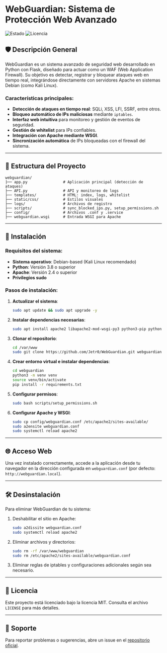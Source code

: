 # WebGuardian: Sistema de Protección Web Avanzado

![Estado](https://img.shields.io/badge/Status-Activo-green)
![Licencia](https://img.shields.io/badge/License-MIT-yellow)

## 🛡️ Descripción General

WebGuardian es un sistema avanzado de seguridad web desarrollado en Python con Flask, diseñado para actuar como un WAF (Web Application Firewall). Su objetivo es detectar, registrar y bloquear ataques web en tiempo real, integrándose directamente con servidores Apache en sistemas Debian (como Kali Linux).

### Características principales:
- **Detección de ataques en tiempo real**: SQLi, XSS, LFI, SSRF, entre otros.
- **Bloqueo automático de IPs maliciosas** mediante `iptables`.
- **Interfaz web intuitiva** para monitoreo y gestión de eventos de seguridad.
- **Gestión de whitelist** para IPs confiables.
- **Integración con Apache mediante WSGI**.
- **Sincronización automática** de IPs bloqueadas con el firewall del sistema.

---

## 📁 Estructura del Proyecto

```plaintext
webguardian/
├── app.py                # Aplicación principal (detección de ataques)
├── API.py                # API y monitoreo de logs
├── templates/            # HTML: index, logs, whitelist
├── static/css/           # Estilos visuales
├── logs/                 # Archivos de registro
├── scripts/              # sync_blocked_ips.py, setup_permissions.sh
├── config/               # Archivos .conf y .service
├── webguardian.wsgi      # Entrada WSGI para Apache
```

---

## 🚀 Instalación

### Requisitos del sistema:
- **Sistema operativo**: Debian-based (Kali Linux recomendado)
- **Python**: Versión 3.8 o superior
- **Apache**: Versión 2.4 o superior
- **Privilegios sudo**

### Pasos de instalación:

1. **Actualizar el sistema**:
   ```bash
   sudo apt update && sudo apt upgrade -y
   ```

2. **Instalar dependencias necesarias**:
   ```bash
   sudo apt install apache2 libapache2-mod-wsgi-py3 python3-pip python3-venv git -y
   ```

3. **Clonar el repositorio**:
   ```bash
   cd /var/www
   sudo git clone https://github.com/Jetr0/WebGuardian.git webguardian
   ```

4. **Crear entorno virtual e instalar dependencias**:
   ```bash
   cd webguardian
   python3 -m venv venv
   source venv/bin/activate
   pip install -r requirements.txt
   ```

5. **Configurar permisos**:
   ```bash
   sudo bash scripts/setup_permissions.sh
   ```

6. **Configurar Apache y WSGI**:
   ```bash
   sudo cp config/webguardian.conf /etc/apache2/sites-available/
   sudo a2ensite webguardian.conf
   sudo systemctl reload apache2
   ```

---

## 🌐 Acceso Web

Una vez instalado correctamente, accede a la aplicación desde tu navegador en la dirección configurada en `webguardian.conf` (por defecto: `http://webguardian.local`).

---

## 🛠️ Desinstalación

Para eliminar WebGuardian de tu sistema:
1. Deshabilitar el sitio en Apache:
   ```bash
   sudo a2dissite webguardian.conf
   sudo systemctl reload apache2
   ```

2. Eliminar archivos y directorios:
   ```bash
   sudo rm -rf /var/www/webguardian
   sudo rm /etc/apache2/sites-available/webguardian.conf
   ```

3. Eliminar reglas de iptables y configuraciones adicionales según sea necesario.

---

## 📄 Licencia

Este proyecto está licenciado bajo la licencia MIT. Consulta el archivo `LICENSE` para más detalles.

---

## 📧 Soporte

Para reportar problemas o sugerencias, abre un issue en el [repositorio oficial](https://github.com/Jetr0/WebGuardian/issues).